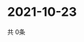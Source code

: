 # 2021-10-23
  共 0条

  <!-- BEGIN -->
  <!-- 最后更新时间Sat Oct 23 2021 20:03:02 GMT+0000 (Coordinated Universal Time) -->
  
  <!-- END -->
  
  